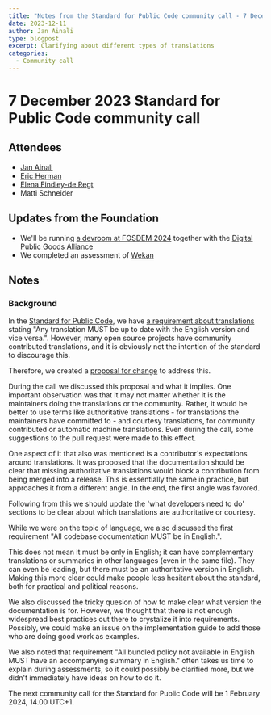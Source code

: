 ```yaml
---
title: "Notes from the Standard for Public Code community call - 7 December 2023"
date: 2023-12-11
author: Jan Ainali
type: blogpost
excerpt: Clarifying about different types of translations
categories:
  - Community call
---
```


# 7 December 2023 Standard for Public Code community call

## Attendees

* [Jan Ainali](https://publiccode.net/who-we-are/team/jan-ainali.html)
* [Eric Herman](https://publiccode.net/who-we-are/team/eric-herman.html)
* [Elena Findley-de Regt](https://publiccode.net/who-we-are/team/elena-findley-de-regt.html)
* Matti Schneider

## Updates from the Foundation

* We'll be running [a devroom at FOSDEM 2024](https://blog.publiccode.net/news/2023/11/13/fosdem-2024-public-code-and-digital-public-goods-devroom-call-for-proposal.html) together with the [Digital Public Goods Alliance](https://digitalpublicgoods.net/)
* We completed an assessment of [Wekan](https://wekan.github.io/standard-for-public-code/)

## Notes

### Background

In the [Standard for Public Code](https://standard.publiccode.net/), we have [a requirement about translations](https://standard.publiccode.net/criteria/use-plain-english.html#requirements) stating "Any translation MUST be up to date with the English version and vice versa.".
However, many open source projects have community contributed translations, and it is obviously not the intention of the standard to discourage this.

Therefore, we created a [proposal for change](https://github.com/publiccodenet/standard/pull/999) to address this.

During the call we discussed this proposal and what it implies.
One important observation was that it may not matter whether it is the maintainers doing the translations or the community.
Rather, it would be better to use terms like authoritative translations - for translations the maintainers have committed to - and courtesy translations, for community contributed or automatic machine translations.
Even during the call, some suggestions to the pull request were made to this effect.

One aspect of it that also was mentioned is a contributor's expectations around translations.
It was proposed that the documentation should be clear that missing authoritative translations would block a contribution from being merged into a release.
This is essentially the same in practice, but approaches it from a different angle.
In the end, the first angle was favored.

Following from this we should update the 'what developers need to do' sections to be clear about which translations are authoritative or courtesy.

While we were on the topic of language, we also discussed the first requirement "All codebase documentation MUST be in English.".

This does not mean it must be only in English; it can have complementary translations or summaries in other languages (even in the same file).
They can even be leading, but there must be an authoritative version in English.
Making this more clear could make people less hesitant about the standard, both for practical and political reasons.

We also discussed the tricky quesion of how to make clear what version the documentation is for.
However, we thought that there is not enough widespread best practices out there to crystalize it into requirements.
Possibly, we could make an issue on the implementation guide to add those who are doing good work as examples.

We also noted that requirement  "All bundled policy not available in English MUST have an accompanying summary in English." often takes us time to explain during assessments, so it could possibly be clarified more, but we didn't immediately have ideas on how to do it.

The next community call for the Standard for Public Code will be 1 February 2024, 14.00 UTC+1.
